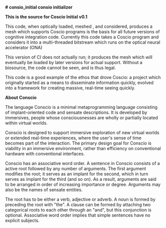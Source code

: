 **# consio_initial
consio initializer**

**This is the source for Coscio Initial v0.1**

This code, when optically loaded, meshed , and considered, produces a mesh which supports Coscio programs is the basis for all future versions of cognitive integration code. Currently this code takes a Coscio program and considers it into a multi-threaded bitstream which runs on the optical neural accelerator (ONA) 

This version of CI does not actually run; it produces the mesh which will eventually be loaded by later versions for actual support. Without a biosource, the code cannot be seen, and is thus legal.

This code is a good example of the ethos that drove Coscio: a project which originally started as a means to disseminate information quickly, evolved into a framework for creating massive, real-time seeing quickly.

**About Conscio**

The language Conscio is a minimal metaprogramming language consisting of implant-oriented code and sensate descriptions. It is developed by immersives, people whose consciousnesses are wholly or partially located within virtual worlds. 

Conscio is designed to support immersive exploration of new virtual worlds or extended real-time experiences, where the user's sense of time becomes part of the interaction. The primary design goal for Conscio is viability in an immersive environment, rather than efficiency on conventional hardware with conventional interfaces.

Conscio has an associative word order. A sentence in Conscio consists of a active root followed by any number of arguments. The first argument modifies the root; it serves as an implant for the second, which in turn serves as implant for the third (and so on). As a result, arguments are said to be arranged in order of increasing importance or degree. Arguments may also be the names of sensate entities.

The root has to be either a verb, adjective or adverb. A noun is formed by preceding the root with "the". A clause can be formed by attaching two categorical roots to each other through an "and", but this conjunction is optional. Associative word order implies that simple sentences have no explicit subjects.
